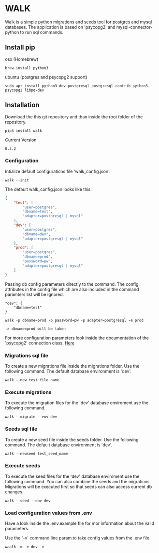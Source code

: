 # WALK

Walk is a simple python migrations and seeds tool for postgres and mysql databases. The application is based on 'psycopg2' and mysql-connector-python to run sql commands.

## Install pip

osx (Homebrew)
```
brew install python3
```

ubuntu (postgres and psycopg2 support)
```
sudo apt install python3-dev postgresql postgresql-contrib python3-psycopg2 libpq-dev
```

## Installation
Download the this git repository and than inside the root folder of the repository.

```
pip3 install walk
```

Current Version
```
0.3.2
```

### Configuration

Intialize default configurations file 'walk_config.json'.

```
walk --init
```

The default walk_config.json looks like this. 

```json
{
    "test": [
        "user=postgres",
        "dbname=test",
        "adapter=postgresql | mysql"
    ],
    "dev": [
        "user=postgres",
        "dbname=dev",
        "adapter=postgresql | mysql"
    ],
    "prod": [
        "user=postgres",
        "dbname=prod",
        "password=pw",
        "adapter=postgresql | mysql"
    ]
}
```

Passing db config parameters directly to the command. The config attributes in the config file which are also included in the command paramters list will be ignored.

```
"dev": {
    "dbname=test"
}

walk -p dbname=prod -p password=pw -p adapter=postgresql -e prod

-> dbname=prod will be taken
```


For more configuration parameters look inside the documentation of the 'psycopg2' connection class. [Here](http://initd.org/psycopg/docs/module.html)

### Migrations sql file

To create a new migrations file inside the migrations folder. Use the following command. The default database environment is 'dev'.
```
walk --new test_file_name
```

### Execute migrations

To execute the migration files for the 'dev' database enviroment use the following command.
```
walk --migrate --env dev
```

### Seeds sql file

To create a new seed file inside the seeds folder. Use the following command. The default database environment is 'dev'.
```
walk --newseed test_seed_name 
```

### Execute seeds

To execute the seed files for the 'dev' database enviroment use the following command. You can also combine the seeds and the migrations. 
Migrations will be executed first so that seeds can also access current db changes.

```
walk --seed --env dev
```

### Load configuration values from .env

Have a look inside the .env.example file for mor information about the valid parameters.

Use the '-v' command line param to take config values from the .env file
```
waalk -m -e dev -v
```